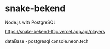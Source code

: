 # snake-bekend

Node.js with PostgreSQL

https://snake-bekend-lfqc.vercel.app/api/players

dataBase - postgresql console.neon.tech